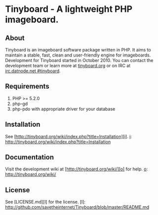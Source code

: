 # Tinyboard - A lightweight PHP imageboard.

## About
Tinyboard is an imageboard software package written in PHP. It aims to maintain a stable, fast, clean and user-friendly engine for imageboards. Development for Tinyboard started in October 2010. You can contact the development team or learn more at [tinyboard.org][o] or on IRC at [irc.datnode.net #tinyboard][i].

[o]: http://tinyboard.org/
[i]: irc://irc.datnode.net/tinyboard

## Requirements
 1. PHP >= 5.2.0
 2. php-gd
 3. php-pdo with appropriate driver for your database

## Installation
See [http://tinyboard.org/wiki/index.php?title=Installation][i].
[i]: http://tinyboard.org/wiki/index.php?title=Installation

## Documentation
Visit the development wiki at [http://tinyboard.org/wiki/][o] for help.
[o]: http://tinyboard.org/wiki/

## License
See [LICENSE.md][l] for the license.
[l]: http://github.com/savetheinternet/Tinyboard/blob/master/README.md